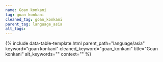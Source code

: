 ```yaml
---
name: Goan konkani
tag: goan konkani
cleaned_tag: goan_konkani
parent_tag: language_asia
alt_tags: 
---
```


{% include data-table-template.html 
  parent_path="language/asia" 
  keyword="goan konkani" 
  cleaned_keyword="goan_konkani" 
  title="Goan konkani"
  alt_keywords=""
  context=""
%}

